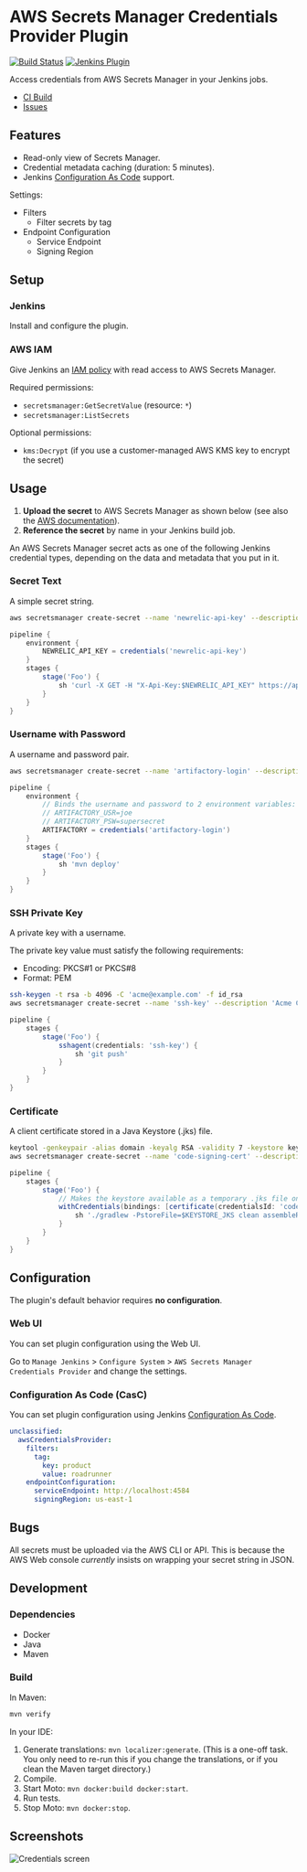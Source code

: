 # AWS Secrets Manager Credentials Provider Plugin

[![Build Status](https://ci.jenkins.io/buildStatus/icon?job=Plugins/aws-secrets-manager-credentials-provider-plugin/master)](https://ci.jenkins.io/blue/organizations/jenkins/Plugins%2Faws-secrets-manager-credentials-provider-plugin/activity/)
[![Jenkins Plugin](https://img.shields.io/jenkins/plugin/v/aws-secrets-manager-credentials-provider.svg)](https://plugins.jenkins.io/aws-secrets-manager-credentials-provider)

Access credentials from AWS Secrets Manager in your Jenkins jobs.

- [CI Build](https://ci.jenkins.io/blue/organizations/jenkins/Plugins%2Faws-secrets-manager-credentials-provider-plugin/)
- [Issues](https://issues.jenkins-ci.org/issues/?jql=component+%3D+aws-secrets-manager-credentials-provider-plugin)

## Features

- Read-only view of Secrets Manager.
- Credential metadata caching (duration: 5 minutes).
- Jenkins [Configuration As Code](https://github.com/jenkinsci/configuration-as-code-plugin) support.

Settings:

- Filters
  - Filter secrets by tag
- Endpoint Configuration
  - Service Endpoint
  - Signing Region

## Setup 

### Jenkins

Install and configure the plugin.

### AWS IAM

Give Jenkins an [IAM policy](https://docs.aws.amazon.com/secretsmanager/latest/userguide/auth-and-access_identity-based-policies.html) with read access to AWS Secrets Manager.

Required permissions:

- `secretsmanager:GetSecretValue` (resource: `*`)
- `secretsmanager:ListSecrets`

Optional permissions:

- `kms:Decrypt` (if you use a customer-managed AWS KMS key to encrypt the secret)

## Usage

1. **Upload the secret** to AWS Secrets Manager as shown below (see also the [AWS documentation](https://docs.aws.amazon.com/cli/latest/reference/secretsmanager/create-secret.html)).
2. **Reference the secret** by name in your Jenkins build job.

An AWS Secrets Manager secret acts as one of the following Jenkins credential types, depending on the data and metadata that you put in it. 

### Secret Text

A simple secret string.

```bash
aws secretsmanager create-secret --name 'newrelic-api-key' --description 'Acme Corp Newrelic API key' --secret-string 'abc123'
```

```groovy
pipeline {
    environment {
        NEWRELIC_API_KEY = credentials('newrelic-api-key')
    }
    stages {
        stage('Foo') {
            sh 'curl -X GET -H "X-Api-Key:$NEWRELIC_API_KEY" https://api.newrelic.com/v2/applications/example/deployments.json'
        }
    }
}
```

### Username with Password

A username and password pair.

```bash
aws secretsmanager create-secret --name 'artifactory-login' --description 'Acme Corp Artifactory login' --secret-string 'supersecret' --tags 'Key=username,Value=joe'
```

```groovy
pipeline {
    environment {
        // Binds the username and password to 2 environment variables:
        // ARTIFACTORY_USR=joe
        // ARTIFACTORY_PSW=supersecret
        ARTIFACTORY = credentials('artifactory-login')
    }
    stages {
        stage('Foo') {
            sh 'mvn deploy'
        }
    }
}
```

### SSH Private Key

A private key with a username.

The private key value must satisfy the following requirements:

- Encoding: PKCS#1 or PKCS#8
- Format: PEM

```bash
ssh-keygen -t rsa -b 4096 -C 'acme@example.com' -f id_rsa
aws secretsmanager create-secret --name 'ssh-key' --description 'Acme Corp SSH key' --secret-string 'file://id_rsa' --tags 'Key=username,Value=joe'
```

```groovy
pipeline {
    stages {
        stage('Foo') {
            sshagent(credentials: 'ssh-key') {
                sh 'git push'
            }
        }
    }
}
```

### Certificate

A client certificate stored in a Java Keystore (.jks) file.

```bash
keytool -genkeypair -alias domain -keyalg RSA -validity 7 -keystore keystore.jks
aws secretsmanager create-secret --name 'code-signing-cert' --description 'Acme Corp code signing certificate' --secret-binary 'file://keystore.jks'
```

```groovy
pipeline {
    stages {
        stage('Foo') {
            // Makes the keystore available as a temporary .jks file on disk in Jenkins
            withCredentials(bindings: [certificate(credentialsId: 'code-signing-cert', keystoreVariable: 'KEYSTORE_JKS')]) {
                sh './gradlew -PstoreFile=$KEYSTORE_JKS clean assembleRelease'
            }
        }
    }
}
```

## Configuration

The plugin's default behavior requires **no configuration**.

### Web UI

You can set plugin configuration using the Web UI.

Go to `Manage Jenkins` > `Configure System` > `AWS Secrets Manager Credentials Provider` and change the settings.

### Configuration As Code (CasC)

You can set plugin configuration using Jenkins [Configuration As Code](https://github.com/jenkinsci/configuration-as-code-plugin).

```yaml
unclassified:
  awsCredentialsProvider:
    filters:
      tag:
        key: product
        value: roadrunner
    endpointConfiguration:
      serviceEndpoint: http://localhost:4584
      signingRegion: us-east-1
```

## Bugs

All secrets must be uploaded via the AWS CLI or API. This is because the AWS Web console *currently* insists on wrapping your secret string in JSON.

## Development

### Dependencies

- Docker
- Java
- Maven

### Build 

In Maven:

```bash
mvn verify
```

In your IDE:

1. Generate translations: `mvn localizer:generate`. (This is a one-off task. You only need to re-run this if you change the translations, or if you clean the Maven target directory.)
2. Compile.
3. Start Moto: `mvn docker:build docker:start`.
4. Run tests.
5. Stop Moto: `mvn docker:stop`.

## Screenshots

![Credentials screen](img/plugin.png)
